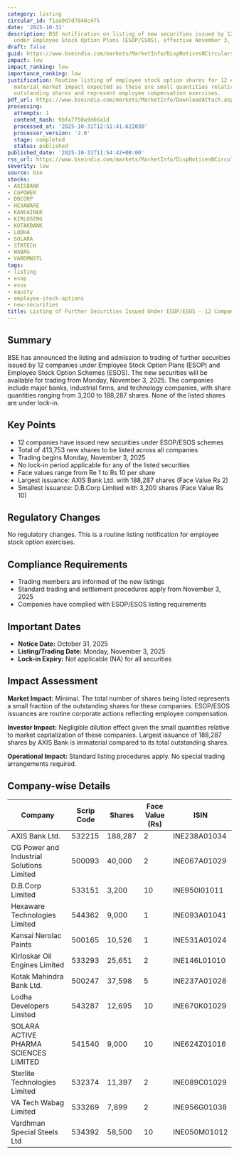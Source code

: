 ```yaml
---
category: listing
circular_id: f1aa0d7d7848c475
date: '2025-10-31'
description: BSE notification on listing of new securities issued by 12 companies
  under Employee Stock Option Plans (ESOP/ESOS), effective November 3, 2025.
draft: false
guid: https://www.bseindia.com/markets/MarketInfo/DispNoticesNCirculars.aspx?Noticeid={4A086D35-5879-4128-BEA5-781E908586D8}&noticeno=20251031-25&dt=10/31/2025&icount=25&totcount=40&flag=0
impact: low
impact_ranking: low
importance_ranking: low
justification: Routine listing of employee stock option shares for 12 companies. No
  material market impact expected as these are small quantities relative to total
  outstanding shares and represent employee compensation exercises.
pdf_url: https://www.bseindia.com/markets/MarketInfo/DownloadAttach.aspx?id=20251031-25&attachedId=
processing:
  attempts: 1
  content_hash: 9bfa7750a9d66a1d
  processed_at: '2025-10-31T12:51:41.622030'
  processor_version: '2.0'
  stage: completed
  status: published
published_date: '2025-10-31T11:54:42+00:00'
rss_url: https://www.bseindia.com/markets/MarketInfo/DispNoticesNCirculars.aspx?Noticeid={4A086D35-5879-4128-BEA5-781E908586D8}&noticeno=20251031-25&dt=10/31/2025&icount=25&totcount=40&flag=0
severity: low
source: bse
stocks:
- AXISBANK
- CGPOWER
- DBCORP
- HEXAWARE
- KANSAINER
- KIRLOSENG
- KOTAKBANK
- LODHA
- SOLARA
- STRTECH
- WABAG
- VARDMNSTL
tags:
- listing
- esop
- esos
- equity
- employee-stock-options
- new-securities
title: Listing of Further Securities Issued Under ESOP/ESOS - 12 Companies
---
```


## Summary

BSE has announced the listing and admission to trading of further securities issued by 12 companies under Employee Stock Option Plans (ESOP) and Employee Stock Option Schemes (ESOS). The new securities will be available for trading from Monday, November 3, 2025. The companies include major banks, industrial firms, and technology companies, with share quantities ranging from 3,200 to 188,287 shares. None of the listed shares are under lock-in.

## Key Points

- 12 companies have issued new securities under ESOP/ESOS schemes
- Total of 413,753 new shares to be listed across all companies
- Trading begins Monday, November 3, 2025
- No lock-in period applicable for any of the listed securities
- Face values range from Re 1 to Rs 10 per share
- Largest issuance: AXIS Bank Ltd. with 188,287 shares (Face Value Rs 2)
- Smallest issuance: D.B.Corp Limited with 3,200 shares (Face Value Rs 10)

## Regulatory Changes

No regulatory changes. This is a routine listing notification for employee stock option exercises.

## Compliance Requirements

- Trading members are informed of the new listings
- Standard trading and settlement procedures apply from November 3, 2025
- Companies have complied with ESOP/ESOS listing requirements

## Important Dates

- **Notice Date:** October 31, 2025
- **Listing/Trading Date:** Monday, November 3, 2025
- **Lock-in Expiry:** Not applicable (NA) for all securities

## Impact Assessment

**Market Impact:** Minimal. The total number of shares being listed represents a small fraction of the outstanding shares for these companies. ESOP/ESOS issuances are routine corporate actions reflecting employee compensation.

**Investor Impact:** Negligible dilution effect given the small quantities relative to market capitalization of these companies. Largest issuance of 188,287 shares by AXIS Bank is immaterial compared to its total outstanding shares.

**Operational Impact:** Standard listing procedures apply. No special trading arrangements required.

## Company-wise Details

| Company | Scrip Code | Shares | Face Value (Rs) | ISIN |
|---------|------------|--------|-----------------|------|
| AXIS Bank Ltd. | 532215 | 188,287 | 2 | INE238A01034 |
| CG Power and Industrial Solutions Limited | 500093 | 40,000 | 2 | INE067A01029 |
| D.B.Corp Limited | 533151 | 3,200 | 10 | INE950I01011 |
| Hexaware Technologies Limited | 544362 | 9,000 | 1 | INE093A01041 |
| Kansai Nerolac Paints | 500165 | 10,526 | 1 | INE531A01024 |
| Kirloskar Oil Engines Limited | 533293 | 25,651 | 2 | INE146L01010 |
| Kotak Mahindra Bank Ltd. | 500247 | 37,598 | 5 | INE237A01028 |
| Lodha Developers Limited | 543287 | 12,695 | 10 | INE670K01029 |
| SOLARA ACTIVE PHARMA SCIENCES LIMITED | 541540 | 9,000 | 10 | INE624Z01016 |
| Sterlite Technologies Limited | 532374 | 11,397 | 2 | INE089C01029 |
| VA Tech Wabag Limited | 533269 | 7,899 | 2 | INE956G01038 |
| Vardhman Special Steels Ltd | 534392 | 58,500 | 10 | INE050M01012 |